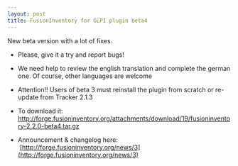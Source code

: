 ```yaml
---
layout: post
title: FusionInventory for GLPI plugin beta4
---
```


New beta version with a lot of fixes.

* Please, give it a try and report bugs!


* We need help to review the english translation and complete the german one. Of course, other languages are welcome


* Attention!! Users of beta 3 must reinstall the plugin from scratch or re-update from Tracker 2.1.3


* To download it: <a title="http://forge.fusioninventory.org/attachments/download/19/fusioninventory-2.2.0-beta4.tar.gz" href="http://forge.fusioninventory.org/attachments/download/19/fusioninventory-2.2.0-beta4.tar.gz">http://forge.fusioninventory.org/attachments/download/19/fusioninventory-2.2.0-beta4﻿.tar.gz</a>


* Announcement &amp; changelog here:  ﻿[http://forge.fusioninventory.org/news/3](http://forge.fusioninventory.org/news/3)

<blockquote>


</blockquote>
